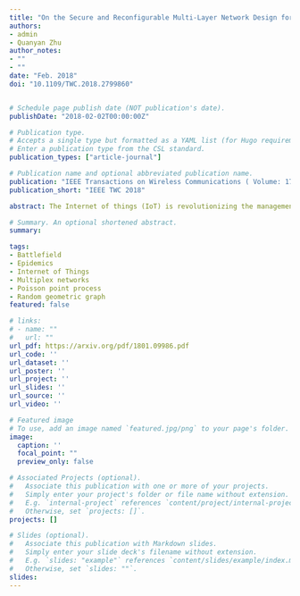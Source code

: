```yaml
---
title: "On the Secure and Reconfigurable Multi-Layer Network Design for Critical Information Dissemination in the Internet of Battlefield Things (IoBT)"
authors:
- admin
- Quanyan Zhu
author_notes:
- ""
- ""
date: "Feb. 2018"
doi: "10.1109/TWC.2018.2799860"


# Schedule page publish date (NOT publication's date).
publishDate: "2018-02-02T00:00:00Z"

# Publication type.
# Accepts a single type but formatted as a YAML list (for Hugo requirements).
# Enter a publication type from the CSL standard.
publication_types: ["article-journal"]

# Publication name and optional abbreviated publication name.
publication: "IEEE Transactions on Wireless Communications ( Volume: 17, Issue: 4, April 2018)"
publication_short: "IEEE TWC 2018"

abstract: The Internet of things (IoT) is revolutionizing the management and control of automated systems leading to a paradigm shift in areas, such as smart homes, smart cities, health care, and transportation. The IoT technology is also envisioned to play an important role in improving the effectiveness of military operations in battlefields. The interconnection of combat equipment and other battlefield resources for coordinated automated decisions is referred to as the Internet of battlefield things (IoBT). IoBT networks are significantly different from traditional IoT networks due to battlefield specific challenges, such as the absence of communication infrastructure, heterogeneity of devices, and susceptibility to cyber-physical attacks. The combat efficiency and coordinated decision-making in war scenarios depends highly on real-time data collection, which in turn relies on the connectivity of the network and information dissemination in the presence of adversaries. This paper aims to build the theoretical foundations of designing secure and reconfigurable IoBT networks. Leveraging the theories of stochastic geometry and mathematical epidemiology, we develop an integrated framework to quantify the information dissemination among heterogeneous network devices. Consequently, a tractable optimization problem is formulated that can assist commanders in cost effectively planning the network and reconfiguring it according to the changing mission requirements.

# Summary. An optional shortened abstract.
summary:

tags:
- Battlefield
- Epidemics
- Internet of Things
- Multiplex networks
- Poisson point process
- Random geometric graph
featured: false

# links:
# - name: ""
#   url: ""
url_pdf: https://arxiv.org/pdf/1801.09986.pdf
url_code: ''
url_dataset: ''
url_poster: ''
url_project: ''
url_slides: ''
url_source: ''
url_video: ''

# Featured image
# To use, add an image named `featured.jpg/png` to your page's folder.
image:
  caption: ''
  focal_point: ""
  preview_only: false

# Associated Projects (optional).
#   Associate this publication with one or more of your projects.
#   Simply enter your project's folder or file name without extension.
#   E.g. `internal-project` references `content/project/internal-project/index.md`.
#   Otherwise, set `projects: []`.
projects: []

# Slides (optional).
#   Associate this publication with Markdown slides.
#   Simply enter your slide deck's filename without extension.
#   E.g. `slides: "example"` references `content/slides/example/index.md`.
#   Otherwise, set `slides: ""`.
slides:
---
```

